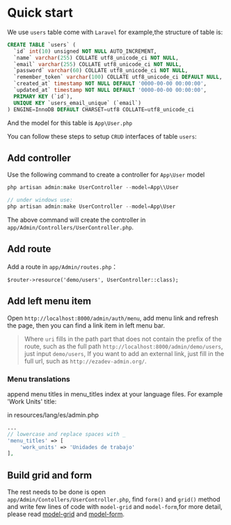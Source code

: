 # Quick start

We use `users` table come with `Laravel` for example,the structure of table is:
```sql
CREATE TABLE `users` (
  `id` int(10) unsigned NOT NULL AUTO_INCREMENT,
  `name` varchar(255) COLLATE utf8_unicode_ci NOT NULL,
  `email` varchar(255) COLLATE utf8_unicode_ci NOT NULL,
  `password` varchar(60) COLLATE utf8_unicode_ci NOT NULL,
  `remember_token` varchar(100) COLLATE utf8_unicode_ci DEFAULT NULL,
  `created_at` timestamp NOT NULL DEFAULT '0000-00-00 00:00:00',
  `updated_at` timestamp NOT NULL DEFAULT '0000-00-00 00:00:00',
  PRIMARY KEY (`id`),
  UNIQUE KEY `users_email_unique` (`email`)
) ENGINE=InnoDB DEFAULT CHARSET=utf8 COLLATE=utf8_unicode_ci
```
And the model for this table is `App\User.php`

You can follow these steps to setup `CRUD` interfaces of table `users`:

## Add controller

Use the following command to create a controller for `App\User` model

```php
php artisan admin:make UserController --model=App\\User

// under windows use:
php artisan admin:make UserController --model=App\User
```
The above command will create the controller in `app/Admin/Controllers/UserController.php`.

## Add route

Add a route in `app/Admin/routes.php`：
```
$router->resource('demo/users', UserController::class);
```

## Add left menu item

Open `http://localhost:8000/admin/auth/menu`, add menu link and refresh the page, then you can find a link item in left menu bar.

> Where `uri` fills in the path part that does not contain the prefix of the route, such as the full path `http://localhost:8000/admin/demo/users`, just input `demo/users`, If you want to add an external link, just fill in the full url, such as `http://ezadev-admin.org/`.

### Menu translations

append menu titles in menu_titles index at your language files.
For example 'Work Units' title:

in resources/lang/es/admin.php
```php
...
// lowercase and replace spaces with _
'menu_titles' => [
    'work_units' => 'Unidades de trabajo'
],
```

## Build grid and form

The rest needs to be done is open `app/Admin/Contollers/UserController.php`, find `form()` and `grid()` method and write few lines of code with `model-grid` and `model-form`,for more detail, please read [model-grid](/en/model-grid.md) and [model-form](/en/model-form.md).
